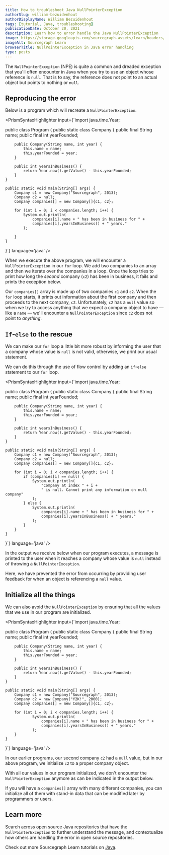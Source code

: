 ```yaml
---
title: How to troubleshoot Java NullPointerException
authorSlug: william-bezuidenhout
authorDisplayName: William Bezuidenhout
tags: [tutorial, Java, troubleshooting]
publicationDate: October 20, 2021
description: Learn how to error handle the Java NullPointerException
image: https://storage.googleapis.com/sourcegraph-assets/learn/headers/sourcegraph-learn-header-5.png
imageAlt: Sourcegraph Learn
browserTitle: NullPointerException in Java error handling
type: posts
---
```


The `NullPointerException` (NPE) is quite a common and dreaded exception that you'll often encounter in Java when you try to use an object whose reference is `null`. That is to say, the reference does not point to an actual object but points to nothing or `null`.

## Reproducing the error

Below is a program which will recreate a `NullPointerException`.

<PrismSyntaxHighlighter
input={`import java.time.Year;
 
public class Program {
    public static class Company {
        public final String name;
        public final int yearFounded;
 
        public Company(String name, int year) {
            this.name = name;
            this.yearFounded = year;
        }
 
        public int yearsInBusiness() {
            return Year.now().getValue() - this.yearFounded;
        }
    }
 
    public static void main(String[] args) {
        Company c1 = new Company("Sourcegraph", 2013);
        Company c2 = null;
        Company companies[] = new Company[]{c1, c2};
 
        for (int i = 0; i < companies.length; i++) {
            System.out.println(
                companies[i].name + " has been in business for " + 
                companies[i].yearsInBusiness() + " years."
            );
 
        }
    }
}`}
language='java'
/>

When we execute the above program, we will encounter a `NullPointerException` in our `for` loop. We add two companies to an array and then we iterate over the companies in a loop. Once the loop tries to print how long the _second_ company (`c2`) has been in business, it fails and prints the exception below.

<Highlighter
input='Sourcegraph has been in business for 8 years.
Exception in thread "main" java.lang.NullPointerException
	at Program.main(Program.java:26)'
/>

Our `companies[]` array is made up of two companies `c1` and `c2`. When the `for` loop starts, it prints out information about the first company and then proceeds to the next company, `c2`. Unfortunately, `c2` has a `null` value so when we try to access anything that we expect a company object to have — like a `name` — we'll encounter a `NullPointerException` since `c2` does not point to _anything_.

## `If`-`else` to the rescue

We can make our `for` loop a little bit more robust by informing the user that a company whose value is `null` is not valid, otherwise, we print our usual statement. 

We can do this through the use of flow control by adding an `if`-`else` statement to our `for` loop.

<PrismSyntaxHighlighter
input={`import java.time.Year;
 
public class Program {
    public static class Company {
        public final String name;
        public final int yearFounded;
 
        public Company(String name, int year) {
            this.name = name;
            this.yearFounded = year;
        }
 
        public int yearsInBusiness() {
            return Year.now().getValue() - this.yearFounded;
        }
    }
 
    public static void main(String[] args) {
        Company c1 = new Company("Sourcegraph", 2013);
        Company c2 = null;
        Company companies[] = new Company[]{c1, c2};
 
        for (int i = 0; i < companies.length; i++) {
            if (companies[i] == null) {
                System.out.println(
                    "Company at index " + i + 
                    " is null. Cannot print any information on null company"
                );
            } else {
                System.out.println(
                    companies[i].name + " has been in business for " + 
                    companies[i].yearsInBusiness() + " years."
                );
            }
        }
    }
}`}
language='java'
/>

In the output we receive below when our program executes, a message is printed to the user when it reaches a company whose value is `null` instead of throwing a `NullPointerException`.

<Highlighter
input='Sourcegraph has been in business for 8 years.
Company at index 1 is null. Cannot print any information on null company'
/>

Here, we have prevented the error from occurring by providing user feedback for when an object is referencing a `null` value.

## Initialize all the things

We can also avoid the `NullPointerException` by ensuring that all the values that we use in our program are initialized.

<PrismSyntaxHighlighter
input={`import java.time.Year;
 
public class Program {
    public static class Company {
        public final String name;
        public final int yearFounded;
 
        public Company(String name, int year) {
            this.name = name;
            this.yearFounded = year;
        }
 
        public int yearsInBusiness() {
            return Year.now().getValue() - this.yearFounded;
        }
    }
 
    public static void main(String[] args) {
        Company c1 = new Company("Sourcegraph", 2013);
        Company c2 = new Company("Y2K!", 2000);
        Company companies[] = new Company[]{c1, c2};
 
        for (int i = 0; i < companies.length; i++) {
                System.out.println(
                    companies[i].name + " has been in business for " + 
                    companies[i].yearsInBusiness() + " years."
                );
        }
    }
}`}
language='java'
/>

In our earlier programs, our second company `c2` had a `null` value, but in our above program, we initialize `c2` to a proper company object. 

With all our values in our program initialized, we don't encounter the `NullPointerException` anymore as can be indicated in the output below.

<Highlighter
input='Sourcegraph has been in business for 8 years.
Y2K! has been in business for 21 years.'
/>

If you will have a `companies[]` array with many different companies, you can initialize all of them with stand-in data that can be modified later by programmers or users. 

## Learn more

Search across open source Java repositories that have the `NullPointerException` to further understand the message, and contextualize how others are handling the error in open source repositories.

<SourcegraphSearch query="NullPointerException lang:java" patternType="literal"/>

Check out more Sourcegraph Learn tutorials on [Java](https://learn.sourcegraph.com/tags/java).


